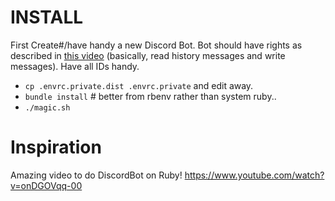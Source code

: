 
# INSTALL

First Create#/have handy a new Discord Bot. Bot should have rights as described in [this video](https://www.youtube.com/watch?v=onDGOVqq-00) (basically, read history messages and write messages). Have all IDs handy.

* `cp .envrc.private.dist .envrc.private` and edit away.
* `bundle install` # better from rbenv rather than system ruby..
* `./magic.sh` 

# Inspiration

Amazing video to do DiscordBot on Ruby! https://www.youtube.com/watch?v=onDGOVqq-00
